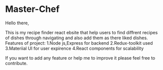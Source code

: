 # Master-Chef
Hello there,

This is my recipe finder react ebsite that help users to find diffrent recipes of dishes through navigating and also add them as there liked dishes.
Features of project:
1.Node js,Express for backend
2.Redux-toolkit used 
3.Materiial UI for user expirence
4.React components for scalability

If you want to add any feature or help me to improve it please feel free to contribute.

